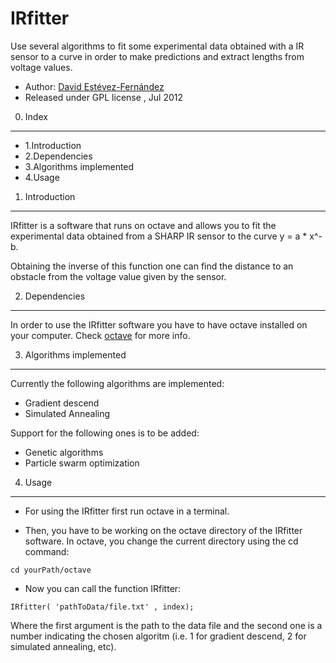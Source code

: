 IRfitter
===========

Use several algorithms to fit some experimental data obtained with a IR sensor to a curve in order to make predictions and extract lengths from voltage values.

 * Author: [David Estévez-Fernández](http://github.com/David-Estevez)
 * Released under GPL license , Jul 2012

0. Index
----------------------------------------------------------------------
 * 1.Introduction
 * 2.Dependencies 
 * 3.Algorithms implemented
 * 4.Usage

1. Introduction
----------------------------------------------------------------------
IRfitter is a software that runs on octave and allows you to fit the experimental data 
obtained from a SHARP IR sensor to the curve y = a * x^-b.

Obtaining the inverse of this function one can find the distance to an obstacle from the 
voltage value given by the sensor.

2. Dependencies
----------------------------------------------------------------------
In order to use the IRfitter software you have to have octave installed on your 
computer. Check [octave](http://www.gnu.org/software/octave/download.html) for more
info.

3. Algorithms implemented
----------------------------------------------------------------------
Currently the following algorithms are implemented:
 * Gradient descend
 * Simulated Annealing

Support for the following ones is to be added:
 * Genetic algorithms
 * Particle swarm optimization

4. Usage
------------------------------------------------------------------------
* For using the IRfitter first run octave in a terminal. 

* Then, you have to be working on the octave directory of the IRfitter software.
In octave, you change the current directory using the cd command:

`cd yourPath/octave`

* Now you can call the function IRfitter:

`IRfitter( 'pathToData/file.txt' , index);`

Where the first argument is the path to the data file and the second one is a number indicating 
the chosen algoritm (i.e. 1 for gradient descend, 2 for simulated annealing, etc).

